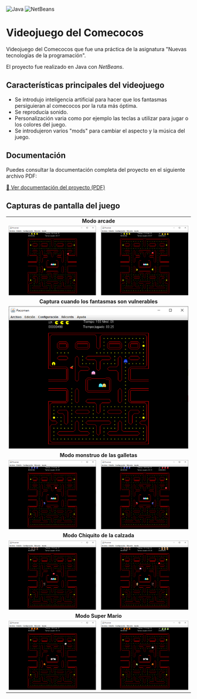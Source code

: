 ![Java](https://img.shields.io/badge/Lenguaje-Java-blue?logo=java)
![NetBeans](https://img.shields.io/badge/IDE-NetBeans-blue?logo=apachenetbeanside)

# Videojuego del Comecocos

Videojuego del Comecocos que fue una práctica de la asignatura "Nuevas tecnologías de la programación".

El proyecto fue realizado en Java con *NetBeans*.

## Características principales del videojuego

- Se introdujo inteligencia artificial para hacer que los fantasmas persiguieran al comecocos por la ruta más óptima.
- Se reproducía sonido.
- Personalización varia como por ejemplo las teclas a utilizar para jugar o los colores del juego.
- Se introdujeron varios "mods" para cambiar el aspecto y la música del juego.

## Documentación

Puedes consultar la documentación completa del proyecto en el siguiente archivo PDF:

[📄 Ver documentación del proyecto (PDF)](https://github.com/galleta/comecocos/blob/master/documentacion.pdf)

## Capturas de pantalla del juego

<table>
  <tr>
    <td colspan="2" align="center"><strong>Modo arcade</strong></td>
  </tr>
  <tr>
    <td><img src="Capturas del juego/captura 01.png" width="550"/></td>
    <td><img src="Capturas del juego/captura 02.png" width="550"/></td>
  </tr>
  <tr>
    <td colspan="2" align="center"><strong>Captura cuando los fantasmas son vulnerables</strong></td>
  </tr>
  <tr>
    <td colspan="2" align="center"><img src="Capturas del juego/captura 09.png" width="550"/></td>
  </tr>
  <tr>
    <td colspan="2" align="center"><strong>Modo monstruo de las galletas</strong></td>
  </tr>
  <tr>
    <td><img src="Capturas del juego/captura 03.png" width="550"/></td>
    <td><img src="Capturas del juego/captura 04.png" width="550"/></td>
  </tr>
  <tr>
    <td colspan="2" align="center"><strong>Modo Chiquito de la calzada</strong></td>
  </tr>
  <tr>
    <td><img src="Capturas del juego/captura 05.png" width="550"/></td>
    <td><img src="Capturas del juego/captura 06.png" width="550"/></td>
  </tr>
  <tr>
    <td colspan="2" align="center"><strong>Modo Super Mario</strong></td>
  </tr>
  <tr>
    <td><img src="Capturas del juego/captura 07.png" width="550"/></td>
    <td><img src="Capturas del juego/captura 08.png" width="550"/></td>
  </tr>
</table>

